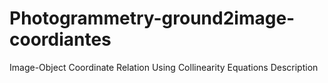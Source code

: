 # Photogrammetry-ground2image-coordiantes
Image-Object Coordinate Relation Using Collinearity Equations Description
